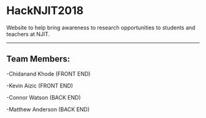 # HackNJIT2018
Website to help bring awareness to research opportunities to students and teachers at NJIT.

---
**Team Members:**
---
-Chidanand Khode   (FRONT END)
 
-Kevin Aizic       (FRONT END)
 
-Connor Watson     (BACK END)
 
-Matthew Anderson  (BACK END)
